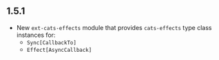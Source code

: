 ## 1.5.1

* New `ext-cats-effects` module that provides `cats-effects` type class instances for:
  * `Sync[CallbackTo]`
  * `Effect[AsyncCallback]`
